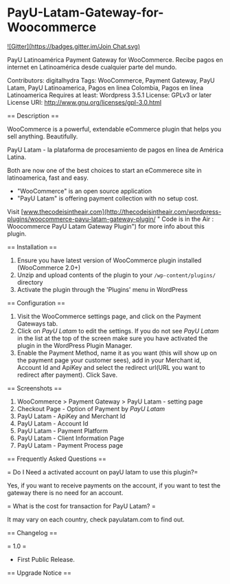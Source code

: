 PayU-Latam-Gateway-for-Woocommerce
==================================
[![Gitter](https://badges.gitter.im/Join Chat.svg)](https://gitter.im/codeisintheair/payulatam-woocommerce?utm_source=badge&utm_medium=badge&utm_campaign=pr-badge&utm_content=badge)

PayU Latinoamérica Payment Gateway for WooCommerce. Recibe pagos en internet en Latinoamérica desde cualquier parte del mundo.

Contributors: digitalhydra
Tags: WooCommerce, Payment Gateway, PayU Latam, PayU Latinoamerica, Pagos en linea Colombia, Pagos en linea Latinoamerica
Requires at least: Wordpress  3.5.1
License: GPLv3 or later
License URI: http://www.gnu.org/licenses/gpl-3.0.html

== Description ==

WooCommerce is a powerful, extendable eCommerce plugin that helps you sell anything. Beautifully.

PayU Latam - la plataforma de procesamiento de pagos en línea de América Latina.

Both are now one of the best choices to start an eCommerece site in latinoamerica, fast and easy.
*   "WooCommerce" is an open source application
*   "PayU Latam" is offering payment collection with no setup cost.

Visit [www.thecodeisintheair.com](http://thecodeisintheair.com/wordpress-plugins/woocommerce-payu-latam-gateway-plugin/ " Code is in the Air : Woocommerce PayU Latam Gateway Plugin") for more info about this plugin.

== Installation ==

1. Ensure you have latest version of WooCommerce plugin installed (WooCommerce 2.0+)
2. Unzip and upload contents of the plugin to your `/wp-content/plugins/` directory
3. Activate the plugin through the 'Plugins' menu in WordPress

== Configuration ==

1. Visit the WooCommerce settings page, and click on the Payment Gateways tab.
2. Click on *PayU Latam* to edit the settings. If you do not see *PayU Latam* in the list at the top of the screen make sure you have activated the plugin in the WordPress Plugin Manager.
3. Enable the Payment Method, name it as you want (this will show up on the payment page your customer sees), add in your Merchant id, Account Id and ApiKey and select the redirect url(URL you want to redirect after payment). Click Save.

== Screenshots ==

1. WooCommerce > Payment Gateway > PayU Latam - setting page
2. Checkout Page - Option of Payment by *PayU Latam*
3. PayU Latam - ApiKey and Merchant Id
4. PayU Latam - Account Id
5. PayU Latam - Payment Platform
6. PayU Latam - Client Information Page
7. PayU Latam - Payment Process page


== Frequently Asked Questions ==

= Do I Need a activated account on payU latam to use this plugin?=

Yes, if you want to receive payments on the account, if you want to test the gateway there is no need for an account.

= What is the cost for transaction for PayU Latam? =

It may vary on each country, check payulatam.com to find out.

== Changelog ==

= 1.0 =
* First Public Release.

== Upgrade Notice ==
